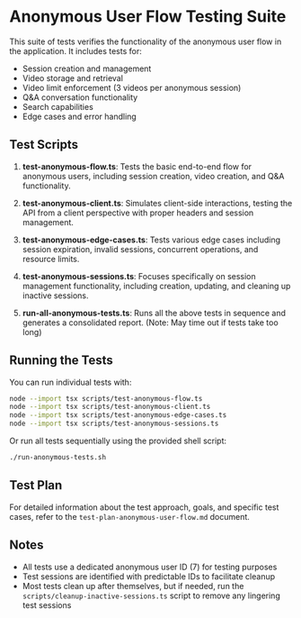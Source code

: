 # Anonymous User Flow Testing Suite

This suite of tests verifies the functionality of the anonymous user flow in the application. It includes tests for:

- Session creation and management
- Video storage and retrieval
- Video limit enforcement (3 videos per anonymous session)
- Q&A conversation functionality
- Search capabilities
- Edge cases and error handling

## Test Scripts

1. **test-anonymous-flow.ts**: Tests the basic end-to-end flow for anonymous users, including session creation, video creation, and Q&A functionality.

2. **test-anonymous-client.ts**: Simulates client-side interactions, testing the API from a client perspective with proper headers and session management.

3. **test-anonymous-edge-cases.ts**: Tests various edge cases including session expiration, invalid sessions, concurrent operations, and resource limits.

4. **test-anonymous-sessions.ts**: Focuses specifically on session management functionality, including creation, updating, and cleaning up inactive sessions.

5. **run-all-anonymous-tests.ts**: Runs all the above tests in sequence and generates a consolidated report. (Note: May time out if tests take too long)

## Running the Tests

You can run individual tests with:

```bash
node --import tsx scripts/test-anonymous-flow.ts
node --import tsx scripts/test-anonymous-client.ts
node --import tsx scripts/test-anonymous-edge-cases.ts
node --import tsx scripts/test-anonymous-sessions.ts
```

Or run all tests sequentially using the provided shell script:

```bash
./run-anonymous-tests.sh
```

## Test Plan

For detailed information about the test approach, goals, and specific test cases, refer to the `test-plan-anonymous-user-flow.md` document.

## Notes

- All tests use a dedicated anonymous user ID (7) for testing purposes
- Test sessions are identified with predictable IDs to facilitate cleanup
- Most tests clean up after themselves, but if needed, run the `scripts/cleanup-inactive-sessions.ts` script to remove any lingering test sessions